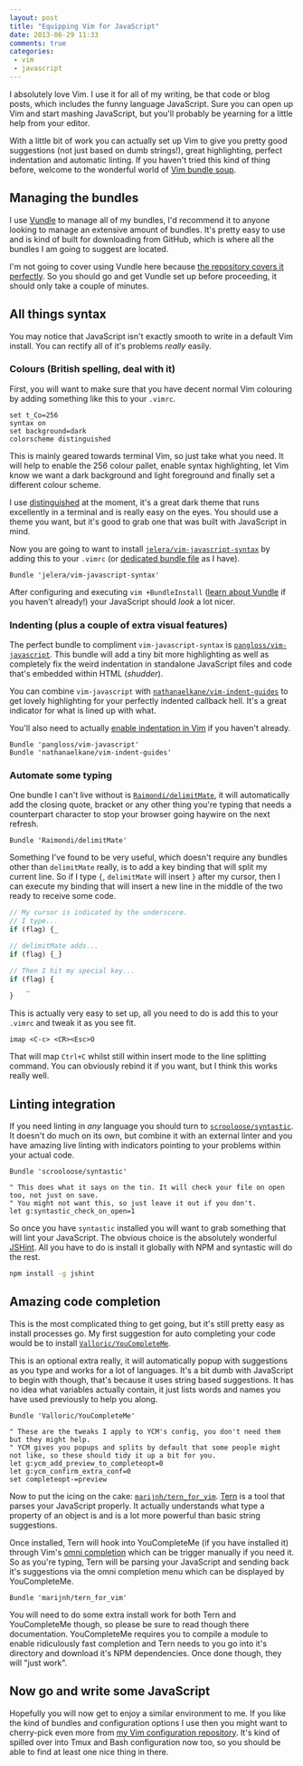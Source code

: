 ```yaml
---
layout: post
title: "Equipping Vim for JavaScript"
date: 2013-06-29 11:33
comments: true
categories:
 - vim
 - javascript
---
```


I absolutely love Vim. I use it for all of my writing, be that code or blog posts, which includes the funny language JavaScript. Sure you can open up Vim and start mashing JavaScript, but you'll probably be yearning for a little help from your editor.

With a little bit of work you can actually set up Vim to give you pretty good suggestions (not just based on dumb strings!), great highlighting, perfect indentation and automatic linting. If you haven't tried this kind of thing before, welcome to the wonderful world of [Vim bundle soup][bundle-soup].

<!-- more -->

## Managing the bundles

I use [Vundle][] to manage all of my bundles, I'd recommend it to anyone looking to manage an extensive amount of bundles. It's pretty easy to use and is kind of built for downloading from GitHub, which is where all the bundles I am going to suggest are located.

I'm not going to cover using Vundle here because [the repository covers it perfectly][vundle-quickstart]. So you should go and get Vundle set up before proceeding, it should only take a couple of minutes.

## All things syntax

You may notice that JavaScript isn't exactly smooth to write in a default Vim install. You can rectify all of it's problems *really* easily.

### Colours (British spelling, deal with it)

First, you will want to make sure that you have decent normal Vim colouring by adding something like this to your `.vimrc`.

```vim
set t_Co=256
syntax on
set background=dark
colorscheme distinguished
```

This is mainly geared towards terminal Vim, so just take what you need. It will help to enable the 256 colour pallet, enable syntax highlighting, let Vim know we want a dark background and light foreground and finally set a different colour scheme.

I use [distinguished][] at the moment, it's a great dark theme that runs excellently in a terminal and is really easy on the eyes. You should use a theme you want, but it's good to grab one that was built with JavaScript in mind.

Now you are going to want to install [`jelera/vim-javascript-syntax`][vim-javascript-syntax] by adding this to your `.vimrc` (or [dedicated bundle file][bundle-soup] as I have).

```vim
Bundle 'jelera/vim-javascript-syntax'
```

After configuring and executing `vim +BundleInstall` ([learn about Vundle][vundle-quickstart] if you haven't already!) your JavaScript should *look* a lot nicer.

### Indenting (plus a couple of extra visual features)

The perfect bundle to compliment `vim-javascript-syntax` is [`pangloss/vim-javascript`][vim-javascript]. This bundle will add a tiny bit more highlighting as well as completely fix the weird indentation in standalone JavaScript files and code that's embedded within HTML (*shudder*).

You can combine `vim-javascript` with [`nathanaelkane/vim-indent-guides`][vim-indent-guides] to get lovely highlighting for your perfectly indented callback hell. It's a great indicator for what is lined up with what.

You'll also need to actually [enable indentation in Vim][enable-indentation] if you haven't already.

```vim
Bundle 'pangloss/vim-javascript'
Bundle 'nathanaelkane/vim-indent-guides'
```

### Automate some typing

One bundle I can't live without is [`Raimondi/delimitMate`][delimitMate], it will automatically add the closing quote, bracket or any other thing you're typing that needs a counterpart character to stop your browser going haywire on the next refresh.

```vim
Bundle 'Raimondi/delimitMate'
```

Something I've found to be very useful, which doesn't require any bundles other than `delimitMate` really, is to add a key binding that will split my current line. So if I type `{`, `delimitMate` will insert `}` after my cursor, then I can execute my binding that will insert a new line in the middle of the two ready to receive some code.

```javascript
// My cursor is indicated by the underscore.
// I type...
if (flag) {_

// delimitMate adds...
if (flag) {_}

// Then I hit my special key...
if (flag) {
	_
}
```

This is actually very easy to set up, all you need to do is add this to your `.vimrc` and tweak it as you see fit.

```vim
imap <C-c> <CR><Esc>O
```

That will map `Ctrl+C` whilst still within insert mode to the line splitting command. You can obviously rebind it if you want, but I think this works really well.

## Linting integration

If you need linting in *any* language you should turn to [`scrooloose/syntastic`][syntastic]. It doesn't do much on its own, but combine it with an external linter and you have amazing live linting with indicators pointing to your problems within your actual code.

```vim
Bundle 'scrooloose/syntastic'

" This does what it says on the tin. It will check your file on open too, not just on save.
" You might not want this, so just leave it out if you don't.
let g:syntastic_check_on_open=1
```

So once you have `syntastic` installed you will want to grab something that will lint your JavaScript. The obvious choice is the absolutely wonderful [JSHint][]. All you have to do is install it globally with NPM and syntastic will do the rest.

```bash
npm install -g jshint
```

## Amazing code completion

This is the most complicated thing to get going, but it's still pretty easy as install processes go. My first suggestion for auto completing your code would be to install [`Valloric/YouCompleteMe`][YouCompleteMe].

This is an optional extra really, it will automatically popup with suggestions as you type and works for a lot of languages. It's a bit dumb with JavaScript to begin with though, that's because it uses string based suggestions. It has no idea what variables actually contain, it just lists words and names you have used previously to help you along.

```vim
Bundle 'Valloric/YouCompleteMe'

" These are the tweaks I apply to YCM's config, you don't need them but they might help.
" YCM gives you popups and splits by default that some people might not like, so these should tidy it up a bit for you.
let g:ycm_add_preview_to_completeopt=0
let g:ycm_confirm_extra_conf=0
set completeopt-=preview
```

Now to put the icing on the cake: [`marijnh/tern_for_vim`][tern_for_vim]. [Tern][] is a tool that parses your JavaScript properly. It actually understands what type a property of an object is and is a lot more powerful than basic string suggestions.

Once installed, Tern will hook into YouCompleteMe (if you have installed it) through Vim's [omni completion][omnicomplete] which can be trigger manually if you need it. So as you're typing, Tern will be parsing your JavaScript and sending back it's suggestions via the omni completion menu which can be displayed by YouCompleteMe.

```vim
Bundle 'marijnh/tern_for_vim'
```

You will need to do some extra install work for both Tern and YouCompleteMe though, so please be sure to read though there documentation. YouCompleteMe requires you to compile a module to enable ridiculously fast completion and Tern needs to you go into it's directory and download it's NPM dependencies. Once done though, they will "just work".

## Now go and write some JavaScript

Hopefully you will now get to enjoy a similar environment to me. If you like the kind of bundles and configuration options I use then you might want to cherry-pick even more from [my Vim configuration repository][vim-config]. It's kind of spilled over into Tmux and Bash configuration now too, so you should be able to find at least one nice thing in there.

[bundle-soup]: https://github.com/Wolfy87/vim-config/blob/master/bundles.vim
[Vundle]: https://github.com/gmarik/vundle
[vundle-quickstart]: https://github.com/gmarik/vundle#quick-start
[distinguished]: https://github.com/Lokaltog/vim-distinguished
[vim-javascript-syntax]: https://github.com/jelera/vim-javascript-syntax
[vim-javascript]: https://github.com/pangloss/vim-javascript
[vim-indent-guides]: https://github.com/nathanaelkane/vim-indent-guides
[delimitMate]: https://github.com/Raimondi/delimitMate
[syntastic]: https://github.com/scrooloose/syntastic
[YouCompleteMe]: https://github.com/Valloric/YouCompleteMe
[tern_for_vim]: https://github.com/marijnh/tern_for_vim
[enable-indentation]: http://vim.wikia.com/wiki/Indenting_source_code
[JSHint]: http://www.jshint.com/
[Tern]: http://ternjs.net/
[omnicomplete]: http://vim.wikia.com/wiki/Omni_completion
[vim-config]: https://github.com/Wolfy87/vim-config
